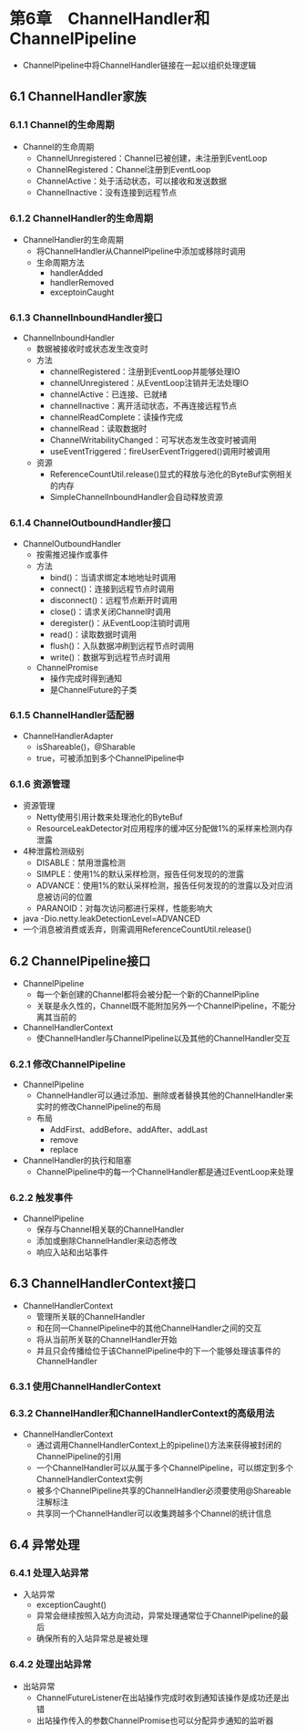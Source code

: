 

# 第6章　ChannelHandler和 ChannelPipeline

* ChannelPipeline中将ChannelHandler链接在一起以组织处理逻辑

## 6.1  ChannelHandler家族

### 6.1.1  Channel的生命周期

* Channel的生命周期
  * ChannelUnregistered：Channel已被创建，未注册到EventLoop
  * ChannelRegistered：Channel注册到EventLoop
  * ChannelActive：处于活动状态，可以接收和发送数据
  * ChannelInactive：没有连接到远程节点

### 6.1.2  ChannelHandler的生命周期

* ChannelHandler的生命周期
  * 将ChannelHandler从ChannelPipeline中添加或移除时调用
  * 生命周期方法
    * handlerAdded
    * handlerRemoved
    * exceptoinCaught

### 6.1.3  ChannelInboundHandler接口

* ChannelInboundHandler
  * 数据被接收时或状态发生改变时
  * 方法
    * channelRegistered：注册到EventLoop并能够处理IO
    * channelUnregistered：从EventLoop注销并无法处理IO
    * channelActive：已连接、已就绪
    * channelInactive：离开活动状态，不再连接远程节点
    * channelReadComplete：读操作完成
    * channelRead：读取数据时
    * ChannelWritabilityChanged：可写状态发生改变时被调用
    * useEventTriggered：fireUserEventTriggered()调用时被调用
  * 资源
    * ReferenceCountUtil.release()显式的释放与池化的ByteBuf实例相关的内存
    * SimpleChannelInboundHandler会自动释放资源

### 6.1.4  ChannelOutboundHandler接口

* ChannelOutboundHandler
  * 按需推迟操作或事件
  * 方法
    * bind()：当请求绑定本地地址时调用
    * connect()：连接到远程节点时调用
    * disconnect()：远程节点断开时调用
    * close()：请求关闭Channel时调用
    * deregister()：从EventLoop注销时调用
    * read()：读取数据时调用
    * flush()：入队数据冲刷到远程节点时调用
    * write()：数据写到远程节点时调用
  * ChannelPromise
    * 操作完成时得到通知
    * 是ChannelFuture的子类

### 6.1.5  ChannelHandler适配器

* ChannelHandlerAdapter
  * isShareable()，@Sharable
  * true，可被添加到多个ChannelPipeline中

### 6.1.6  资源管理

* 资源管理
  * Netty使用引用计数来处理池化的ByteBuf
  * ResourceLeakDetector对应用程序的缓冲区分配做1%的采样来检测内存泄露
* 4种泄露检测级别
  * DISABLE：禁用泄露检测
  * SIMPLE：使用1%的默认采样检测，报告任何发现的的泄露
  * ADVANCE：使用1%的默认采样检测，报告任何发现的的泄露以及对应消息被访问的位置
  * PARANOID：对每次访问都进行采样，性能影响大
* java -Dio.netty.leakDetectionLevel=ADVANCED
* 一个消息被消费或丢弃，则需调用ReferenceCountUtil.release()

## 6.2  ChannelPipeline接口

* ChannelPipeline
  * 每一个新创建的Channel都将会被分配一个新的ChannelPipline
  * 关联是永久性的，Channel既不能附加另外一个ChannelPipeline，不能分离其当前的
* ChannelHandlerContext
  * 使ChannelHandler与ChannelPipeline以及其他的ChannelHandler交互

### 6.2.1  修改ChannelPipeline

* ChannelPipeline
  * ChannelHandler可以通过添加、删除或者替换其他的ChannelHandler来实时的修改ChannelPipeline的布局
  * 布局
    * AddFirst、addBefore、addAfter、addLast
    * remove
    * replace
* ChannelHandler的执行和阻塞
  * ChannelPipeline中的每一个ChannelHandler都是通过EventLoop来处理

### 6.2.2  触发事件

* ChannelPipeline
  * 保存与Channel相关联的ChannelHandler
  * 添加或删除ChannelHandler来动态修改
  * 响应入站和出站事件

## 6.3  ChannelHandlerContext接口

* ChannelHandlerContext
  * 管理所关联的ChannelHandler
  * 和在同一ChannelPipeline中的其他ChannelHandler之间的交互
  * 将从当前所关联的ChannelHandler开始
  * 并且只会传播给位于该ChannelPipeline中的下一个能够处理该事件的ChannelHandler

### 6.3.1  使用ChannelHandlerContext

### 6.3.2  ChannelHandler和ChannelHandlerContext的高级用法

* ChannelHandlerContext
  * 通过调用ChannelHandlerContext上的pipeline()方法来获得被封闭的ChannelPipeline的引用
  * 一个ChannelHandler可以从属于多个ChannelPipeline，可以绑定到多个ChannelHandlerContext实例
  * 被多个ChannelPipeline共享的ChannelHandler必须要使用@Shareable注解标注
  * 共享同一个ChannelHandler可以收集跨越多个Channel的统计信息

## 6.4  异常处理

### 6.4.1  处理入站异常

* 入站异常
  * exceptionCaught()
  * 异常会继续按照入站方向流动，异常处理通常位于ChannelPipeline的最后
  * 确保所有的入站异常总是被处理

### 6.4.2  处理出站异常

* 出站异常
  * ChannelFutureListener在出站操作完成时收到通知该操作是成功还是出错
  * 出站操作传入的参数ChannelPromise也可以分配异步通知的监听器


